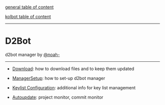 [general table of content](https://github.com/blizzhackers/documentation/#diablo-2-botting-system)

[kolbot table of content](https://github.com/blizzhackers/documentation/tree/master/kolbot/#kolbot)

---

# D2Bot

d2bot manager by [@noah-](https://github.com/noah-)

---

* [Download](Download.md/#download): how to download files and to keep them updated

* [ManagerSetup](ManagerSetup.md/#manager-setup): how to set-up d2bot manager

* [Keylist Configuration](Keylist.md/#keylist): additional info for key list management

* [Autoupdate](Autoupdate.md/#autoupdate): project monitor, commit monitor
